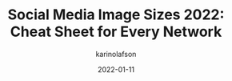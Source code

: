 ---
author: karinolafson
coauthor: tonyhowashere
date: 2022-01-11
permalink: false
publisher: hootsuite
tags:
  - cheat-sheets
  - social-media
  - images
target_url: https://blog.hootsuite.com/social-media-image-sizes-guide/
title: "Social Media Image Sizes 2022: Cheat Sheet for Every Network"
---